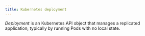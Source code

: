 ```yaml
---
title: Kubernetes deployment
---
```


*Deployment* is an Kubernetes API object that manages a replicated application, typically by running Pods with no local state.
